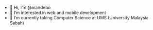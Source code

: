 - 👋 Hi, I’m @mandebo
- 👀 I’m interested in web and mobile development
- 🌱 I’m currently taking Computer Science at UMS (University Malaysia Sabah)
